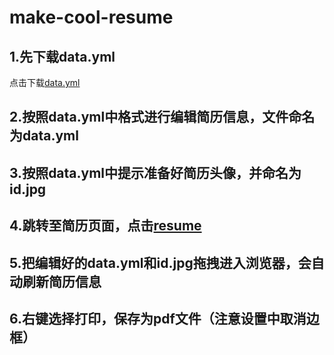 # make-cool-resume

## 1.先下载data.yml
点击下载<a href="data.yml" download="data.yml">data.yml</a>

## 2.按照data.yml中格式进行编辑简历信息，文件命名为data.yml

## 3.按照data.yml中提示准备好简历头像，并命名为id.jpg

## 4.跳转至简历页面，点击[resume](resume.html)

## 5.把编辑好的data.yml和id.jpg拖拽进入浏览器，会自动刷新简历信息

## 6.右键选择打印，保存为pdf文件（注意设置中取消边框）
